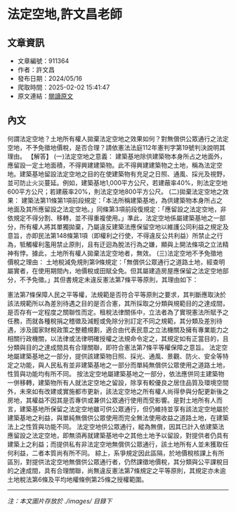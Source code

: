 # 法定空地,許文昌老師

## 文章資訊
- 文章編號：911364
- 作者：許文昌
- 發布日期：2024/05/16
- 爬取時間：2025-02-02 15:41:47
- 原文連結：[閱讀原文](https://real-estate.get.com.tw/Columns/detail.aspx?no=911364)

## 內文
何謂法定空地？土地所有權人拋棄法定空地之效果如何？對無償供公眾通行之法定空地，不予免徵地價稅，是否合理？請依憲法法庭112年憲判字第19號判決說明其理由。
【解答】
(一)法定空地之意義：
建築基地除供建築物本身所占之地面外，應留設一定土地面積，不得興建建築物。此不得興建建築物之土地，稱為法定空地。建築基地留設法定空地之目的在使建築物有充足之日照、通風、採光及視野，並可防止火災蔓延。例如，建築基地1,000平方公尺，若建蔽率40%，則法定空地600平方公尺；若建蔽率20%，則法定空地800平方公尺。
(二)拋棄法定空地之效果：
建築法第11條第1項前段規定：「本法所稱建築基地，為供建築物本身所占之地面及其所應留設之法定空地。」同條第3項前段復規定：「應留設之法定空地，非依規定不得分割、移轉，並不得重複使用。」準此，法定空地係屬建築基地之一部分，所有權人將其單獨拋棄，乃屬違反建築法應保留空地以維護公同利益之規定及意旨，亦即民法第148條第1項（即權利之行使，不得違反公共利益）所禁止之行為，牴觸權利濫用禁止原則，且有迂迴為脫法行為之嫌，顯與上開法條項之立法精神有悖。據此，土地所有權人拋棄法定空地者，無效。
(三)法定空地不予免徵地價稅之理由：
土地稅減免規則第9條規定：「無償供公眾通行之道路土地，經查明屬實者，在使用期間內，地價稅或田賦全免。但其屬建造房屋應保留之法定空地部分，不予免徵。」其但書規定未違反憲法第7條平等原則，其理由如下：

憲法第7條保障人民之平等權，法規範是否符合平等原則之要求，其判斷應取決於該法規範所以為差別待遇之目的是否合憲，其所採取之分類與規範目的之達成間，是否存有一定程度之關聯性而定。租稅法律關係中，立法者為了實現憲法所賦予之任務，而就各種稅捐之稽徵及減輕或免除分別訂定不同之規範，其分類及差別待遇，涉及國家財稅政策之整體規劃，適合由代表民意之立法機關及擁有專業能力之相關行政機關，以法律或法律明確授權之法規命令定之，其規定如有正當目的，且分類與目的之達成間具有合理關聯，即符合憲法第7條平等權保障之意旨。
法定空地屬建築基地之一部分，提供該建築物日照、採光、通風、景觀、防火、安全等特定之功能，與人民私有並非建築基地之一部分而單純無償供公眾使用之道路土地，性質與功能均有所不同。
按法定空地屬建築基地之一部分，依法應併同主建築物一併移轉，建築物所有人就法定空地之留設，除享有較優良之居住品質及環境空間外，未來如有改建或實施都市更新，該法定空地之所有權人尚得參與分配更新後之房地，其權益不因其是否專供或兼供公眾通行使用而受影響。是對土地所有人而言，建築基地所保留之法定空地雖可供公眾通行，但仍維持並享有該法定空地屬於建築基地之利益，與單純無償供公眾使用而完全無法使用收益之道路土地，在建築法上之性質與功能不同。
法定空地供公眾通行，縱為無償，因其已計入依建築法應留設之法定空地，即無須再就建築基地中之其他土地予以留設，對提供者仍具有建築上之利益；而提供私有非法定空地無償供公眾通行，該土地所有人並未獲取任何利益，二者本質尚有所不同。
綜上，系爭規定因此區隔，於地價稅核課上有所區別，對提供法定空地無償供公眾通行者，仍然課徵地價稅，其分類與公平課稅目的之達成間，具有合理關聯，尚無違反憲法第7條規定之平等原則，其規定亦未逾土地稅法第6條及平均地權條例第25條之授權範圍。

---
*注：本文圖片存放於 ./images/ 目錄下*
